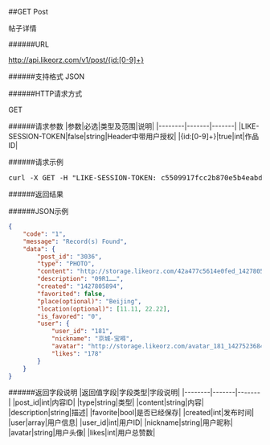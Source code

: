 ##GET Post

帖子详情

######URL

http://api.likeorz.com/v1/post/{id:[0-9]+}

######支持格式
JSON

######HTTP请求方式

GET

######请求参数
|参数|必选|类型及范围|说明|
|--------|-------|-------|
|LIKE-SESSION-TOKEN|false|string|Header中带用户授权|
|{id:[0-9]+}|true|int|作品ID|

######请求示例
<pre>
curl -X GET -H "LIKE-SESSION-TOKEN: c5509917fcc2b870e5b4eabd4de7cd39"  http://api.likeorz.com/v1/post/3036
</pre>
######返回结果

######JSON示例

```json
{
    "code": "1", 
    "message": "Record(s) Found", 
    "data": {
        "post_id": "3036", 
        "type": "PHOTO", 
        "content": "http://storage.likeorz.com/42a477c5614e0fed_1427805894_w_428_h_640_181.jpg", 
        "description": "09R1……", 
        "created": "1427805894",
        "favorited": false,
        "place(optional)": "Beijing",
        "location(optional)": [11.11, 22.22],
        "is_favored": "0", 
        "user": {
            "user_id": "181", 
            "nickname": "京城-宝嘚", 
            "avatar": "http://storage.likeorz.com/avatar_181_1427523684.jpg", 
            "likes": "178"
        }
    }
}
```

######返回字段说明
|返回值字段|字段类型|字段说明|
|--------|-------|-------|
|post_id|int|内容ID|
|type|string|类型|
|content|string|内容|
|description|string|描述|
|favorite|bool|是否已经保存|
|created|int|发布时间|
|user|array|用户信息|
|user_id|int|用户ID|
|nickname|string|用户昵称|
|avatar|string|用户头像|
|likes|int|用户总赞数|